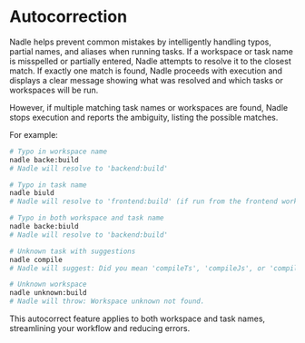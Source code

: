 # Autocorrection

Nadle helps prevent common mistakes by intelligently handling typos, partial names, and aliases when running tasks.
If a workspace or task name is misspelled or partially entered, Nadle attempts to resolve it to the closest match.
If exactly one match is found, Nadle proceeds with execution and displays a clear message showing what was resolved and which tasks or workspaces will be run.

However, if multiple matching task names or workspaces are found, Nadle stops execution and reports the ambiguity,
listing the possible matches.

For example:

```sh
# Typo in workspace name
nadle backe:build
# Nadle will resolve to 'backend:build'

# Typo in task name
nadle biuld
# Nadle will resolve to 'frontend:build' (if run from the frontend workspace)

# Typo in both workspace and task name
nadle backe:biuld
# Nadle will resolve to 'backend:build'

# Unknown task with suggestions
nadle compile
# Nadle will suggest: Did you mean 'compileTs', 'compileJs', or 'compileCss'?

# Unknown workspace
nadle unknown:build
# Nadle will throw: Workspace unknown not found.
```

This autocorrect feature applies to both workspace and task names, streamlining your workflow and reducing errors.
